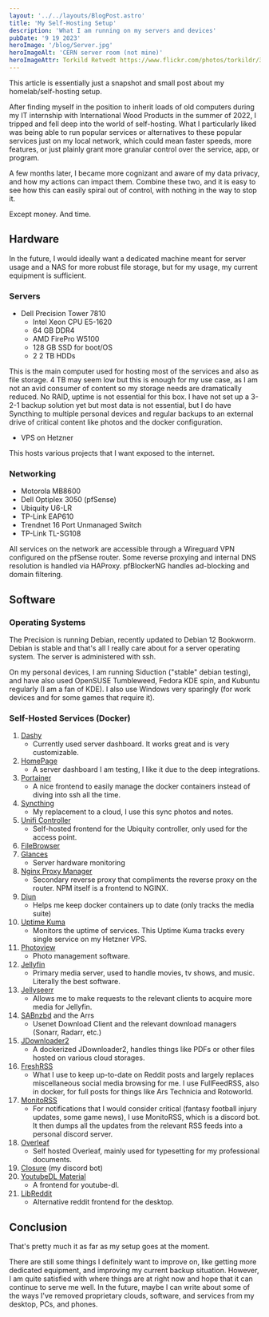 ```yaml
---
layout: '../../layouts/BlogPost.astro'
title: 'My Self-Hosting Setup'
description: 'What I am running on my servers and devices'
pubDate: '9 19 2023'
heroImage: '/blog/Server.jpg'
heroImageAlt: 'CERN server room (not mine)'
heroImageAttr: Torkild Retvedt https://www.flickr.com/photos/torkildr/3462607995
---
```


This article is essentially just a snapshot and small post about my homelab/self-hosting setup.

After finding myself in the position to inherit loads of old computers during my IT internship with International Wood Products in the summer of 2022, I tripped and fell deep into the world of self-hosting. What I particularly liked was being able to run popular services or alternatives to these popular services just on my local network, which could mean faster speeds, more features, or just plainly grant more granular control over the service, app, or program.

A few months later, I became more cognizant and aware of my data privacy, and how my actions can impact them. Combine these two, and it is easy to see how this can easily spiral out of control, with nothing in the way to stop it.

Except money. And time.

## Hardware

In the future, I would ideally want a dedicated machine meant for server usage and a NAS for more robust file storage, but for my usage, my current equipment is sufficient.

### Servers

- Dell Precision Tower 7810
    - Intel Xeon CPU E5-1620
    - 64 GB DDR4
    - AMD FirePro W5100
    - 128 GB SSD for boot/OS
    - 2 2 TB HDDs

This is the main computer used for hosting most of the services and also as file storage. 4 TB may seem low but this is enough for my use case, as I am not an avid consumer of content so my storage needs are dramatically reduced. No RAID, uptime is not essential for this box. I have not set up a 3-2-1 backup solution yet but most data is not essential, but I do have Syncthing to multiple personal devices and regular backups to an external drive of critical content like photos and the docker configuration.

- VPS on Hetzner

This hosts various projects that I want exposed to the internet.

### Networking

- Motorola MB8600
- Dell Optiplex 3050 (pfSense)
- Ubiquity U6-LR
- TP-Link EAP610
- Trendnet 16 Port Unmanaged Switch
- TP-Link TL-SG108

All services on the network are accessible through a Wireguard VPN configured on the pfSense router. Some reverse proxying and internal DNS resolution is handled via HAProxy. pfBlockerNG handles ad-blocking and domain filtering.

## Software

### Operating Systems

The Precision is running Debian, recently updated to Debian 12 Bookworm. Debian is stable and that's all I really care about for a server operating system. The server is administered with ssh.

On my personal devices, I am running Siduction ("stable" debian testing), and have also used OpenSUSE Tumbleweed, Fedora KDE spin, and Kubuntu regularly (I am a fan of KDE). I also use Windows very sparingly (for work devices and for some games that require it).

### Self-Hosted Services (Docker)

1. [Dashy](https://dashy.to/)
    - Currently used server dashboard. It works great and is very customizable.
1. [HomePage](https://github.com/benphelps/homepage)
    - A server dashboard I am testing, I like it due to the deep integrations.
1. [Portainer](https://www.portainer.io/)
    - A nice frontend to easily manage the docker containers instead of diving into ssh all the time.
2. [Syncthing](https://syncthing.net/)
    - My replacement to a cloud, I use this sync photos and notes.
3. [Unifi Controller](https://github.com/linuxserver/docker-unifi-controller)
    - Self-hosted frontend for the Ubiquity controller, only used for the access point.
3. [FileBrowser](https://filebrowser.org/)
3. [Glances](https://nicolargo.github.io/glances/)
    - Server hardware monitoring
3. [Nginx Proxy Manager](https://nginxproxymanager.com/)
    - Secondary reverse proxy that compliments the reverse proxy on the router. NPM itself is a frontend to NGINX.
3. [Diun](https://crazymax.dev/diun/)
    - Helps me keep docker containers up to date (only tracks the media suite)
3. [Uptime Kuma](https://uptime.kuma.pet/)
    - Monitors the uptime of services. This Uptime Kuma tracks every single service on my Hetzner VPS.
4. [Photoview](https://photoview.github.io/)
    - Photo management software.
4. [Jellyfin](https://jellyfin.org/)
    - Primary media server, used to handle movies, tv shows, and music. Literally the best software.
4. [Jellyseerr](https://github.com/Fallenbagel/jellyseerr)
    - Allows me to make requests to the relevant clients to acquire more media for Jellyfin.
5. [SABnzbd](https://sabnzbd.org/) and the Arrs
    - Usenet Download Client and the relevant download managers (Sonarr, Radarr, etc.)
6. [JDownloader2](https://github.com/jlesage/docker-jdownloader-2)
    - A dockerized JDownloader2, handles things like PDFs or other files hosted on various cloud storages.
8. [FreshRSS](https://www.freshrss.org/)
    - What I use to keep up-to-date on Reddit posts and largely replaces miscellaneous social media browsing for me. I use FullFeedRSS, also in docker, for full posts for things like Ars Technicia and Rotoworld.
8. [MonitoRSS](https://monitorss.xyz/)
    - For notifications that I would consider critical (fantasy football injury updates, some game news), I use MonitoRSS, which is a discord bot. It then dumps all the updates from the relevant RSS feeds into a personal discord server.
11. [Overleaf](https://github.com/overleaf/overleaf)
    - Self hosted Overleaf, mainly used for typesetting for my professional documents.
12. [Closure](https://github.com/wesngu28/closurets) (my discord bot)
20. [YoutubeDL Material](https://github.com/Tzahi12345/YoutubeDL-Material)
    - A frontend for youtube-dl.
21. [LibReddit](https://github.com/libreddit/libreddit)
    - Alternative reddit frontend for the desktop.

## Conclusion

That's pretty much it as far as my setup goes at the moment.

There are still some things I definitely want to improve on, like getting more dedicated equipment, and improving my current backup situation. However, I am quite satisfied with where things are at right now and hope that it can continue to serve me well. In the future, maybe I can write about some of the ways I've removed proprietary clouds, software, and services from my desktop, PCs, and phones.
